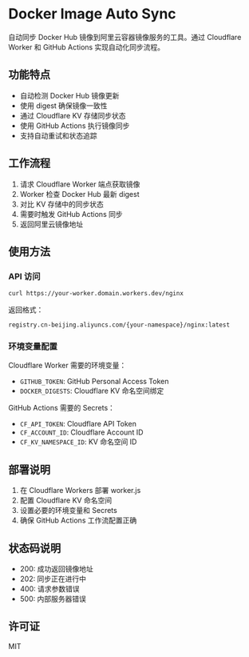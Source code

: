 # Docker Image Auto Sync

自动同步 Docker Hub 镜像到阿里云容器镜像服务的工具。通过 Cloudflare Worker 和 GitHub Actions 实现自动化同步流程。

## 功能特点

- 自动检测 Docker Hub 镜像更新
- 使用 digest 确保镜像一致性
- 通过 Cloudflare KV 存储同步状态
- 使用 GitHub Actions 执行镜像同步
- 支持自动重试和状态追踪

## 工作流程

1. 请求 Cloudflare Worker 端点获取镜像
2. Worker 检查 Docker Hub 最新 digest
3. 对比 KV 存储中的同步状态
4. 需要时触发 GitHub Actions 同步
5. 返回阿里云镜像地址

## 使用方法

### API 访问

```bash
curl https://your-worker.domain.workers.dev/nginx
```

返回格式：
```
registry.cn-beijing.aliyuncs.com/{your-namespace}/nginx:latest
```

### 环境变量配置

Cloudflare Worker 需要的环境变量：
- `GITHUB_TOKEN`: GitHub Personal Access Token
- `DOCKER_DIGESTS`: Cloudflare KV 命名空间绑定

GitHub Actions 需要的 Secrets：
- `CF_API_TOKEN`: Cloudflare API Token
- `CF_ACCOUNT_ID`: Cloudflare Account ID
- `CF_KV_NAMESPACE_ID`: KV 命名空间 ID

## 部署说明

1. 在 Cloudflare Workers 部署 worker.js
2. 配置 Cloudflare KV 命名空间
3. 设置必要的环境变量和 Secrets
4. 确保 GitHub Actions 工作流配置正确

## 状态码说明

- 200: 成功返回镜像地址
- 202: 同步正在进行中
- 400: 请求参数错误
- 500: 内部服务器错误

## 许可证

MIT
